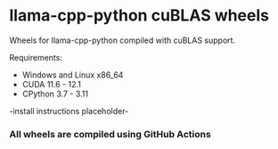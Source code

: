 # llama-cpp-python cuBLAS wheels
Wheels for llama-cpp-python compiled with cuBLAS support.

Requirements:
- Windows and Linux x86_64
- CUDA 11.6 - 12.1
- CPython 3.7 - 3.11

-install instructions placeholder-

### All wheels are compiled using GitHub Actions
